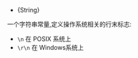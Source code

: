 <!-- YAML
added: v0.7.8
-->

* {String}

一个字符串常量,定义操作系统相关的行末标志:

* `\n` 在 POSIX 系统上
* `\r\n` 在 Windows系统上

